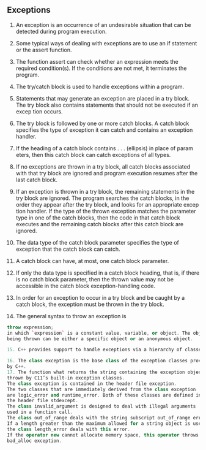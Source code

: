## Exceptions

1. An exception is an occurrence of an undesirable situation that can be 
detected during program execution.<br>
2. Some typical ways of dealing with exceptions are to use an if statement or 
the assert function.<br>
3. The function assert can check whether an expression meets the required 
condition(s). If the conditions are not met, it terminates the program.<br>
4. The try/catch block is used to handle exceptions within a program.
 5. Statements that may generate an exception are placed in a try block. The 
try block also contains statements that should not be executed if an excep
tion occurs.<br>
6. The try block is followed by one or more catch blocks.
 A catch block specifies the type of exception it can catch and contains an 
exception handler.<br>

7. If the heading of a catch block contains . . . (ellipsis) in place of param
eters, then this catch block can catch exceptions of all types.

8. If no exceptions are thrown in a try block, all catch blocks associated with 
that try block are ignored and program execution resumes after the last 
catch block.
9. If an exception is thrown in a try block, the remaining statements in the 
try block are ignored. The program searches the catch blocks, in the 
order they appear after the try block, and looks for an appropriate excep
tion handler. If the type of the thrown exception matches the parameter 
type in one of the catch blocks, then the code in that catch block executes 
and the remaining catch blocks after this catch block are ignored.

10. The data type of the catch block parameter specifies the type of exception 
that the catch block can catch.

11. A catch block can have, at most, one catch block parameter.
12. If only the data type is specified in a catch block heading, that is, if there is 
no catch block parameter, then the thrown value may not be accessible in 
the catch block exception-handling code.
13. In order for an exception to occur in a try block and be caught by a catch 
block, the exception must be thrown in the try block.
14. The general syntax to throw an exception is
 ```c++
 throw expression;
in which `expression` is a constant value, variable, or object. The object 
being thrown can be either a specific object or an anonymous object.

15. C++ provides support to handle exceptions via a hierarchy of classes.

16. The class exception is the base class of the exception classes provided 
by C++.
17. The function what returns the string containing the exception object 
thrown by C11’s built-in exception classes.
 The class exception is contained in the header file exception.
 The two classes that are immediately derived from the class exception 
are logic_error and runtime_error. Both of these classes are defined in 
the header file stdexcept.
 The class invalid_argument is designed to deal with illegal arguments 
used in a function call.
 The class out_of_range deals with the string subscript out_of_range error.
 If a length greater than the maximum allowed for a string object is used, 
the class length_error deals with this error.
 If the operator new cannot allocate memory space, this operator throws a 
bad_alloc exception.
